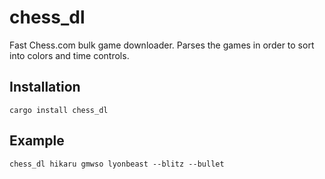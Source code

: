 # chess_dl
Fast Chess.com bulk game downloader. Parses the games in order to sort into colors and time controls.

## Installation
```
cargo install chess_dl
```

## Example

```
chess_dl hikaru gmwso lyonbeast --blitz --bullet
```
